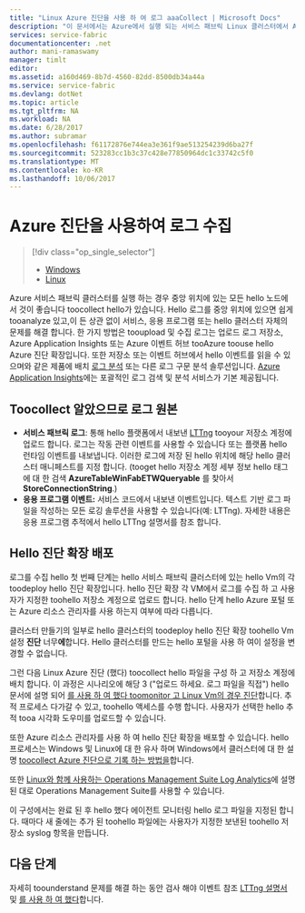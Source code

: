 ```yaml
---
title: "Linux Azure 진단을 사용 하 여 로그 aaaCollect | Microsoft Docs"
description: "이 문서에서는 Azure에서 실행 되는 서비스 패브릭 Linux 클러스터에서 Azure 진단을 toocollect tooset 기록 하는 방법을 설명 합니다."
services: service-fabric
documentationcenter: .net
author: mani-ramaswamy
manager: timlt
editor: 
ms.assetid: a160d469-8b7d-4560-82dd-8500db34a44a
ms.service: service-fabric
ms.devlang: dotNet
ms.topic: article
ms.tgt_pltfrm: NA
ms.workload: NA
ms.date: 6/28/2017
ms.author: subramar
ms.openlocfilehash: f61172876e744ea3e361f9ae513254239d6ba27f
ms.sourcegitcommit: 523283cc1b3c37c428e77850964dc1c33742c5f0
ms.translationtype: MT
ms.contentlocale: ko-KR
ms.lasthandoff: 10/06/2017
---
```

# <a name="collect-logs-by-using-azure-diagnostics"></a>Azure 진단을 사용하여 로그 수집
> [!div class="op_single_selector"]
> * [Windows](service-fabric-diagnostics-how-to-setup-wad.md)
> * [Linux](service-fabric-diagnostics-how-to-setup-lad.md)
> 
> 

Azure 서비스 패브릭 클러스터를 실행 하는 경우 중앙 위치에 있는 모든 hello 노드에서 것이 좋습니다 toocollect hello가 있습니다. Hello 로그를 중앙 위치에 있으면 쉽게 tooanalyze 있고,이 든 상관 없이 서비스, 응용 프로그램 또는 hello 클러스터 자체의 문제를 해결 합니다. 한 가지 방법은 tooupload 및 수집 로그는 업로드 로그 저장소, Azure Application Insights 또는 Azure 이벤트 허브 tooAzure toouse hello Azure 진단 확장입니다. 또한 저장소 또는 이벤트 허브에서 hello 이벤트를 읽을 수 있으며와 같은 제품에 배치 [로그 분석](../log-analytics/log-analytics-service-fabric.md) 또는 다른 로그 구문 분석 솔루션입니다. [Azure Application Insights](https://azure.microsoft.com/services/application-insights/)에는 포괄적인 로그 검색 및 분석 서비스가 기본 제공됩니다.

## <a name="log-sources-that-you-might-want-toocollect"></a>Toocollect 알았으므로 로그 원본
* **서비스 패브릭 로그**: 통해 hello 플랫폼에서 내보낸 [LTTng](http://lttng.org) tooyour 저장소 계정에 업로드 합니다. 로그는 작동 관련 이벤트를 사용할 수 있습니다 또는 플랫폼 hello 런타임 이벤트를 내보냅니다. 이러한 로그에 저장 된 hello 위치에 해당 hello 클러스터 매니페스트를 지정 합니다. (tooget hello 저장소 계정 세부 정보 hello 태그에 대 한 검색 **AzureTableWinFabETWQueryable** 를 찾아서 **StoreConnectionString**.)
* **응용 프로그램 이벤트:** 서비스 코드에서 내보낸 이벤트입니다. 텍스트 기반 로그 파일을 작성하는 모든 로깅 솔루션을 사용할 수 있습니다(예: LTTng). 자세한 내용은 응용 프로그램 추적에서 hello LTTng 설명서를 참조 합니다.  

## <a name="deploy-hello-diagnostics-extension"></a>Hello 진단 확장 배포
로그를 수집 hello 첫 번째 단계는 hello 서비스 패브릭 클러스터에 있는 hello Vm의 각 toodeploy hello 진단 확장입니다. hello 진단 확장 각 VM에서 로그를 수집 하 고 사용자가 지정한 toohello 저장소 계정으로 업로드 합니다. hello 단계 hello Azure 포털 또는 Azure 리소스 관리자를 사용 하는지 여부에 따라 다릅니다.

클러스터 만들기의 일부로 hello 클러스터의 toodeploy hello 진단 확장 toohello Vm 설정 **진단** 너무**에**합니다. Hello 클러스터를 만드는 hello 포털을 사용 하 여이 설정을 변경할 수 없습니다.

그런 다음 Linux Azure 진단 (했다) toocollect hello 파일을 구성 하 고 저장소 계정에 배치 합니다. 이 과정은 시나리오에 해당 3 ("업로드 하세요. 로그 파일을 직접") hello 문서에 설명 되어 [를 사용 하 여 했다 toomonitor 고 Linux Vm의 경우 진단](../virtual-machines/linux/classic/diagnostic-extension.md?toc=%2fazure%2fvirtual-machines%2flinux%2fclassic%2ftoc.json)합니다. 추적 프로세스 다가갈 수 있고, toohello 액세스를 수행 합니다. 사용자가 선택한 hello 추적 tooa 시각화 도우미를 업로드할 수 있습니다.

또한 Azure 리소스 관리자를 사용 하 여 hello 진단 확장을 배포할 수 있습니다. hello 프로세스는 Windows 및 Linux에 대 한 유사 하며 Windows에서 클러스터에 대 한 설명 [toocollect Azure 진단으로 기록 하는 방법을](service-fabric-diagnostics-how-to-setup-wad.md)합니다.

또한 [Linux와 함께 사용하는 Operations Management Suite Log Analytics](https://blogs.technet.microsoft.com/hybridcloud/2016/01/28/operations-management-suite-log-analytics-with-linux/)에 설명된 대로 Operations Management Suite를 사용할 수 있습니다.

이 구성에서는 완료 된 후 hello 했다 에이전트 모니터링 hello 로그 파일을 지정된 합니다. 때마다 새 줄에는 추가 된 toohello 파일에는 사용자가 지정한 보낸된 toohello 저장소 syslog 항목을 만듭니다.

## <a name="next-steps"></a>다음 단계
자세히 toounderstand 문제를 해결 하는 동안 검사 해야 이벤트 참조 [LTTng 설명서](http://lttng.org/docs) 및 [를 사용 하 여 했다](../virtual-machines/linux/classic/diagnostic-extension.md?toc=%2fazure%2fvirtual-machines%2flinux%2fclassic%2ftoc.json)합니다.

